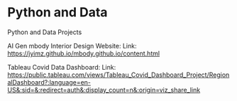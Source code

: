 # Python and Data
Python and Data Projects

AI Gen mbody Interior Design Website:
Link: https://jyimz.github.io/mbody.github.io/content.html
  
Tableau Covid Data Dashboard:
Link: https://public.tableau.com/views/Tableau_Covid_Dashboard_Project/RegionalDashboard?:language=en-US&:sid=&:redirect=auth&:display_count=n&:origin=viz_share_link

